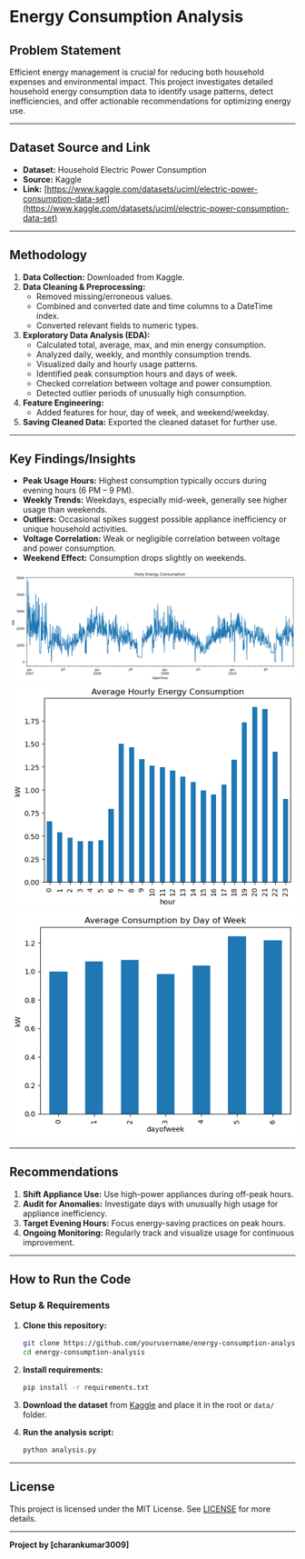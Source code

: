 # Energy Consumption Analysis

## Problem Statement

Efficient energy management is crucial for reducing both household expenses and environmental impact. This project investigates detailed household energy consumption data to identify usage patterns, detect inefficiencies, and offer actionable recommendations for optimizing energy use.

---

## Dataset Source and Link

- **Dataset:** Household Electric Power Consumption
- **Source:** Kaggle  
- **Link:** [https://www.kaggle.com/datasets/uciml/electric-power-consumption-data-set](https://www.kaggle.com/datasets/uciml/electric-power-consumption-data-set)

---

## Methodology

1. **Data Collection:** Downloaded from Kaggle.
2. **Data Cleaning & Preprocessing:**
   - Removed missing/erroneous values.
   - Combined and converted date and time columns to a DateTime index.
   - Converted relevant fields to numeric types.
3. **Exploratory Data Analysis (EDA):**
   - Calculated total, average, max, and min energy consumption.
   - Analyzed daily, weekly, and monthly consumption trends.
   - Visualized daily and hourly usage patterns.
   - Identified peak consumption hours and days of week.
   - Checked correlation between voltage and power consumption.
   - Detected outlier periods of unusually high consumption.
4. **Feature Engineering:**
   - Added features for hour, day of week, and weekend/weekday.
5. **Saving Cleaned Data:** Exported the cleaned dataset for further use.

---

## Key Findings/Insights

- **Peak Usage Hours:** Highest consumption typically occurs during evening hours (6 PM – 9 PM).
- **Weekly Trends:** Weekdays, especially mid-week, generally see higher usage than weekends.
- **Outliers:** Occasional spikes suggest possible appliance inefficiency or unique household activities.
- **Voltage Correlation:** Weak or negligible correlation between voltage and power consumption.
- **Weekend Effect:** Consumption drops slightly on weekends.



![Daily Consumption](images/notebook/output_5_0.png)
![Hourly Pattern](images/notebook/output_6_0.png)
![Weekly Pattern](images/notebook/output_7_0.png)

---

## Recommendations

1. **Shift Appliance Use:** Use high-power appliances during off-peak hours.
2. **Audit for Anomalies:** Investigate days with unusually high usage for appliance inefficiency.
3. **Target Evening Hours:** Focus energy-saving practices on peak hours.
4. **Ongoing Monitoring:** Regularly track and visualize usage for continuous improvement.

---

## How to Run the Code

### Setup & Requirements

1. **Clone this repository:**
   ```bash
   git clone https://github.com/yourusername/energy-consumption-analysis.git
   cd energy-consumption-analysis
   ```
2. **Install requirements:**
   ```bash
   pip install -r requirements.txt
   ```
3. **Download the dataset** from [Kaggle](https://www.kaggle.com/datasets/uciml/electric-power-consumption-data-set) and place it in the root or `data/` folder.

4. **Run the analysis script:**
   ```bash
   python analysis.py
   ```

---

## License

This project is licensed under the MIT License. See [LICENSE](LICENSE) for more details.

---

**Project by [charankumar3009]**
